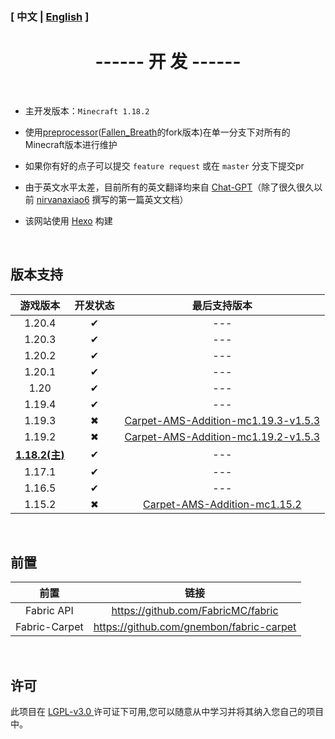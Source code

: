 ### [ 中文 | [English](/carpetamsaddition/en_us/Development_en) ]

# <center>------ 开 发 ------</center>

&emsp;

- 主开发版本：`Minecraft 1.18.2`

  

- 使用[preprocessor](https://github.com/ReplayMod/preprocessor)([Fallen_Breath](https://github.com/Fallen-Breath)的fork版本)在单一分支下对所有的Minecraft版本进行维护

  

- 如果你有好的点子可以提交 `feature request` 或在 `master` 分支下提交pr

  

- 由于英文水平太差，目前所有的英文翻译均来自 [Chat-GPT](https://openai.com/blog/chatgpt)（除了很久很久以前 [nirvanaxiao6](https://github.com/nirvanaxiao6) 撰写的第一篇英文文档）



- 该网站使用 [Hexo]([Hexo](https://hexo.io/zh-cn/index.html)) 构建

&emsp;

## 版本支持

|         游戏版本         | 开发状态 |                         最后支持版本                         |
|:--------------------:| :------: | :----------------------------------------------------------: |
|        1.20.4        |    ✔     |                             ---                              |
|        1.20.3        |    ✔     |                             ---                              |
|        1.20.2        |    ✔     |                             ---                              |
|        1.20.1        |    ✔     |                             ---                              |
|         1.20         |    ✔     |                             ---                              |
|        1.19.4        |    ✔     |                             ---                              |
|        1.19.3        |    ✖     | [Carpet-AMS-Addition-mc1.19.3-v1.5.3](https://github.com/Minecraft-AMS/Carpet-AMS-Addition/releases/tag/v1.11.2%26v1.5.3) |
|        1.19.2        |    ✖     | [Carpet-AMS-Addition-mc1.19.2-v1.5.3](https://github.com/Minecraft-AMS/Carpet-AMS-Addition/releases/tag/v1.11.2%26v1.5.3) |
| **<u>1.18.2(主)</u>** |    ✔     |                             ---                              |
|        1.17.1        |    ✔     |                             ---                              |
|        1.16.5        |    ✔     |                             ---                              |
|        1.15.2        |    ✖     | [ Carpet-AMS-Addition-mc1.15.2](https://github.com/1024-byteeeee/Carpet-AMS-Addition-1.15.2) |

&emsp;

## 前置
|     前置      |                   链接                   |
| :-----------: | :--------------------------------------: |
|  Fabric API   |    https://github.com/FabricMC/fabric    |
| Fabric-Carpet | https://github.com/gnembon/fabric-carpet |

&emsp;

## 许可
此项目在 [ LGPL-v3.0 ](https://choosealicense.com/licenses/lgpl-3.0/) 许可证下可用,您可以随意从中学习并将其纳入您自己的项目中。